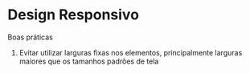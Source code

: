 # Design Responsivo
Boas práticas

1. Evitar utilizar larguras fixas nos elementos, principalmente larguras maiores que os tamanhos padrões de tela
